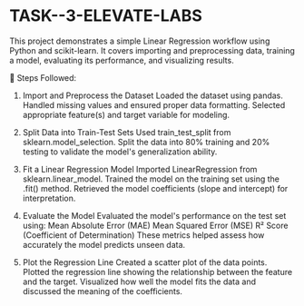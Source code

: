 # TASK--3-ELEVATE-LABS
This project demonstrates a simple Linear Regression workflow using Python and scikit-learn. It covers importing and preprocessing data, training a model, evaluating its performance, and visualizing results.

📂 Steps Followed:
1. Import and Preprocess the Dataset
Loaded the dataset using pandas.
Handled missing values and ensured proper data formatting.
Selected appropriate feature(s) and target variable for modeling.

2. Split Data into Train-Test Sets
Used train_test_split from sklearn.model_selection.
Split the data into 80% training and 20% testing to validate the model's generalization ability.

3. Fit a Linear Regression Model
Imported LinearRegression from sklearn.linear_model.
Trained the model on the training set using the .fit() method.
Retrieved the model coefficients (slope and intercept) for interpretation.

4. Evaluate the Model
Evaluated the model's performance on the test set using:
Mean Absolute Error (MAE)
Mean Squared Error (MSE)
R² Score (Coefficient of Determination)
These metrics helped assess how accurately the model predicts unseen data.

5. Plot the Regression Line
Created a scatter plot of the data points.
Plotted the regression line showing the relationship between the feature and the target.
Visualized how well the model fits the data and discussed the meaning of the coefficients.

